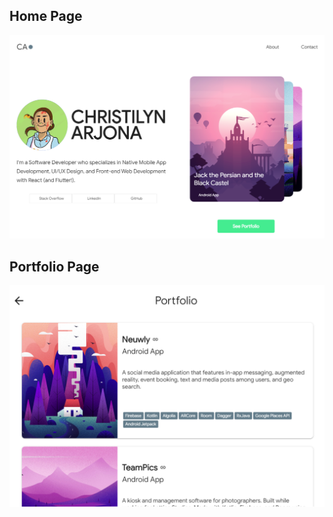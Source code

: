 <h2>Home Page</h2>

![](/images/home_page.png)

<h2>Portfolio Page</h2>

![](/images/portfolio_view.png)
